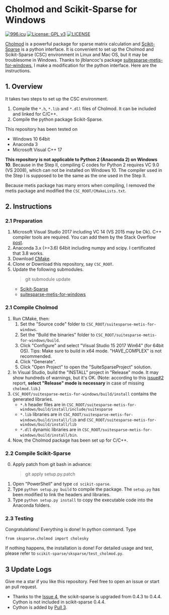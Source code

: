 # Cholmod and Scikit-Sparse for Windows

[![996.icu](https://img.shields.io/badge/link-996.icu-red.svg)](https://996.icu)
[![License: GPL v3](https://img.shields.io/badge/License-GPLv3-blue.svg)](https://www.gnu.org/licenses/gpl-3.0)
[![LICENSE](https://img.shields.io/badge/license-Anti%20996-blue.svg)](https://github.com/996icu/996.ICU/blob/master/LICENSE)


[Cholmod](http://www.cise.ufl.edu/research/sparse/SuiteSparse/) is a powerful package for sparse matrix calculation and [Scikit-Sparse] is a python interface. It is convenient to set up the Cholmod and Scikit-Sparse (CSC) environment in Linux and Mac OS, but it may be troublesome in Windows. Thanks to jlblancoc's package [suitesparse-metis-for-windows], I make a modification for the python interface. Here are the instructions.

## 1. Overview

It takes two steps to set up the CSC environment.
1. Compile the `*.h`, `*.lib` and `*.dll` files of Cholmod. It can be included and linked for C/C++.
2. Compile the python package Scikit-Sparse.

This repository has been tested on

- Windows 10 64bit
- Anaconda 3
- Microsoft Visual C++ 17

**This repository is not applicable to Python 2 (Anaconda 2) on Windows 10**. Because in the Step II, compiling C codes for Python 2 requires VC 9.0 (VS 2008), which can not be installed on Windows 10. The compiler used in the Step I is supposed to be the same as the one used in the Step II.

Because metis package has many errors when compiling, I removed the metis package and modified the `CSC_ROOT/CMakeLists.txt`.

## 2. Instructions

### 2.1 Preparation

1. Microsoft Visual Studio 2017 including VC 14 (VS 2015 may be Ok). C++ compiler tools are required. You can add them by the Stack Overflow [post](https://stackoverflow.com/a/47443816/11805488).
2. Anaconda 3.x (>=3.6) 64bit including numpy and scipy. I certificated that 3.8 works.  
3. Download [CMake](https://cmake.org/).  
4. Clone or Download this repository, say `CSC_ROOT`.  
5. Update the following submodules.  
   > git submodule update
   - [Scikit-Sparse]
   - [suitesparse-metis-for-windows]

### 2.1 Compile Cholmod

1. Run CMake, then:
   1. Set the "Source code" folder to `CSC_ROOT/suitesparse-metis-for-windows`.
   2. Set the "Build the binaries" folder to `CSC_ROOT/suitesparse-metis-for-windows/build`.
   3. Click "Configure" and select "Visual Studio 15 2017 Win64" (for 64bit OS). Tips: Make sure to build in x64 mode. "HAVE_COMPLEX" is not recommended.
   4. Click "Generate".
   5. Click "Open Project" to open the "SuiteSparseProject" solution.
2. In Visual Studio, build the "INSTALL" project in "Release" mode. It may show hundreds of warnings, but it's OK. (Note: according to this [issue#2](https://github.com/xmlyqing00/Cholmod-Scikit-Sparse-Windows/issues/2#issuecomment-589835095) report, **select "Release" mode is necessary** in case of missing `cholmod.lib`.)
3. `CSC_ROOT/suitesparse-metis-for-windows/build/install` contains the generated libraries. 
   - `*.h` header files are in `CSC_ROOT/suitesparse-metis-for-windows/build/install/include/suitesparse`
   - `*.lib` libraries are in `CSC_ROOT/suitesparse-metis-for-windows/build/install/lib` and `CSC_ROOT/suitesparse-metis-for-windows/build/install/lib`
   - `*.dll` dynamic libraries are in `CSC_ROOT/suitesparse-metis-for-windows/build/install/bin`.
4. Now, the Cholmod package has been set up for C/C++.

### 2.2 Compile Scikit-Sparse

0. Apply patch from git bash in advance:  
   > git apply setup.py.patch  
1. Open "PowerShell" and type `cd scikit-sparse`.
2. Type `python setup.py build` to compile the package. The `setup.py` has been modified to link the headers and libraries.
3. Type `python setup.py install` to copy the executable code into the Anaconda folders.

### 2.3 Testing

Congratulations! Everything is done! In python command. Type

```
from sksparse.cholmod import cholesky
```

If nothing happens, the installation is done! For detailed usage and test, please refer to `scikit-sparse/sksparse/test_cholmod.py`.


## 3 Update Logs
Give me a star if you like this repository.
Feel free to open an issue or start an pull request.

- Thanks to the [Issue 4](https://github.com/xmlyqing00/Cholmod-Scikit-Sparse-Windows/issues/4), the scikit-sparse is upgraded from 0.4.3 to 0.4.4. Cython is not included in scikit-sparse 0.4.4.
- Cython is added by [Pull 3](https://github.com/xmlyqing00/Cholmod-Scikit-Sparse-Windows/pull/3).

[Scikit-Sparse]:https://pypi.org/project/scikit-sparse
[suitesparse-metis-for-windows]:https://github.com/jlblancoc/suitesparse-metis-for-windows